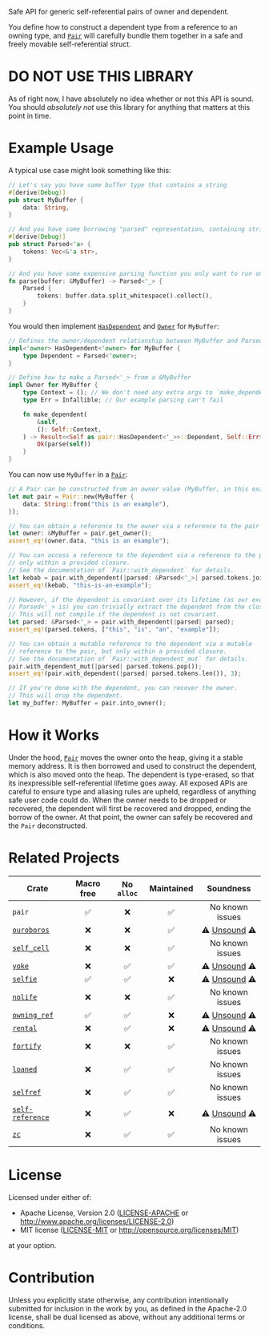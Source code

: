 Safe API for generic self-referential pairs of owner and dependent.

You define how to construct a dependent type from a reference to an owning type,
and [`Pair`] will carefully bundle them together in a safe and freely movable
self-referential struct.

# DO NOT USE THIS LIBRARY

As of right now, I have absolutely no idea whether or not this API is sound. You
should *absolutely not* use this library for anything that matters at this point
in time.

# Example Usage

A typical use case might look something like this:
```rust
// Let's say you have some buffer type that contains a string
#[derive(Debug)]
pub struct MyBuffer {
    data: String,
}

// And you have some borrowing "parsed" representation, containing string slices
#[derive(Debug)]
pub struct Parsed<'a> {
    tokens: Vec<&'a str>,
}

// And you have some expensive parsing function you only want to run once
fn parse(buffer: &MyBuffer) -> Parsed<'_> {
    Parsed {
        tokens: buffer.data.split_whitespace().collect(),
    }
}
```

You would then implement [`HasDependent`] and [`Owner`] for `MyBuffer`:
```rust
// Defines the owner/dependent relationship between MyBuffer and Parsed<'_>
impl<'owner> HasDependent<'owner> for MyBuffer {
    type Dependent = Parsed<'owner>;
}

// Define how to make a Parsed<'_> from a &MyBuffer
impl Owner for MyBuffer {
    type Context = (); // We don't need any extra args to `make_dependent`
    type Err = Infallible; // Our example parsing can't fail

    fn make_dependent(
        &self,
        (): Self::Context,
    ) -> Result<<Self as pair::HasDependent<'_>>::Dependent, Self::Err> {
        Ok(parse(self))
    }
}
```

You can now use `MyBuffer` in a [`Pair`]:
```rust
// A Pair can be constructed from an owner value (MyBuffer, in this example)
let mut pair = Pair::new(MyBuffer {
    data: String::from("this is an example"),
});

// You can obtain a reference to the owner via a reference to the pair
let owner: &MyBuffer = pair.get_owner();
assert_eq!(owner.data, "this is an example");

// You can access a reference to the dependent via a reference to the pair, but
// only within a provided closure.
// See the documentation of `Pair::with_dependent` for details.
let kebab = pair.with_dependent(|parsed: &Parsed<'_>| parsed.tokens.join("-"));
assert_eq!(kebab, "this-is-an-example");

// However, if the dependent is covariant over its lifetime (as our example
// Parsed<'_> is) you can trivially extract the dependent from the closure.
// This will not compile if the dependent is not covariant.
let parsed: &Parsed<'_> = pair.with_dependent(|parsed| parsed);
assert_eq!(parsed.tokens, ["this", "is", "an", "example"]);

// You can obtain a mutable reference to the dependent via a mutable
// reference to the pair, but only within a provided closure.
// See the documentation of `Pair::with_dependent_mut` for details.
pair.with_dependent_mut(|parsed| parsed.tokens.pop());
assert_eq!(pair.with_dependent(|parsed| parsed.tokens.len()), 3);

// If you're done with the dependent, you can recover the owner.
// This will drop the dependent.
let my_buffer: MyBuffer = pair.into_owner();
```

# How it Works

Under the hood, [`Pair`] moves the owner onto the heap, giving it a stable
memory address. It is then borrowed and used to construct the dependent, which
is also moved onto the heap. The dependent is type-erased, so that its
inexpressible self-referential lifetime goes away. All exposed APIs are careful
to ensure type and aliasing rules are upheld, regardless of anything safe user
code could do. When the owner needs to be dropped or recovered, the dependent
will first be recovered and dropped, ending the borrow of the owner. At that
point, the owner can safely be recovered and the `Pair` deconstructed.

# Related Projects

| Crate | Macro free | No `alloc` | Maintained | Soundness |
| ----- | :--------: | :-------------: | :--------: | :-------: |
| `pair` | ✅ | ❌ | ✅ | No known issues |
| [`ouroboros`](https://crates.io/crates/ouroboros) | ❌ | ❌ | ✅ | ⚠️ [Unsound](https://github.com/someguynamedjosh/ouroboros/issues/122) ⚠️ |
| [`self_cell`](https://crates.io/crates/self_cell) | ❌ | ❌ | ✅ | No known issues |
| [`yoke`](https://crates.io/crates/yoke) | ❌ | ✅ | ✅ | ⚠️ [Unsound](https://github.com/unicode-org/icu4x/issues/2095) ⚠️ |
| [`selfie`](https://crates.io/crates/selfie) | ✅ | ✅ | ❌ | ⚠️ [Unsound](https://github.com/prokopyl/selfie?tab=readme-ov-file#abandoned-this-crate-is-unsound-and-no-longer-maintained_) ⚠️ |
| [`nolife`](https://crates.io/crates/nolife) | ❌ | ❌ | ✅ | No known issues |
| [`owning_ref`](https://crates.io/crates/owning_ref) | ✅ | ✅ | ❌ | ⚠️ [Unsound](https://github.com/Kimundi/owning-ref-rs/issues/77) ⚠️ |
| [`rental`](https://crates.io/crates/rental) | ❌ | ✅ | ❌ | ⚠️ [Unsound](https://github.com/Voultapher/self_cell?tab=readme-ov-file#related-projects) ⚠️ |
| [`fortify`](https://crates.io/crates/fortify) | ❌ | ❌ | ✅ | No known issues |
| [`loaned`](https://crates.io/crates/loaned) | ❌ | ✅ | ✅ | No known issues |
| [`selfref`](https://crates.io/crates/selfref) | ❌ | ✅ | ✅ | No known issues |
| [`self-reference`](https://crates.io/crates/self-reference) | ❌ | ✅ | ❌ | ⚠️ [Unsound](https://github.com/ArtBlnd/self-reference/issues/1) ⚠️ |
| [`zc`](https://crates.io/crates/zc) | ❌ | ✅ | ✅ | No known issues |

# License

Licensed under either of:

- Apache License, Version 2.0 ([LICENSE-APACHE](LICENSE-APACHE) or
  <http://www.apache.org/licenses/LICENSE-2.0>)
- MIT license ([LICENSE-MIT](LICENSE-MIT) or
  <http://opensource.org/licenses/MIT>)

at your option.

# Contribution

Unless you explicitly state otherwise, any contribution intentionally submitted
for inclusion in the work by you, as defined in the Apache-2.0 license, shall be
dual licensed as above, without any additional terms or conditions.

<!--
docs.rs documentation links for rendered markdown (ex, on GitHub)
These are overridden when include_str!(..)'d in lib.rs
-->
<!--
TODO: for a release, the below links should be updated, and this second "to-do"
comment removed (the above one should stay).
-->
[`Pair`]: https://docs.rs/pair/__CRATE_VERSION_HERE__/pair/struct.Pair.html
[`Owner`]: https://docs.rs/pair/__CRATE_VERSION_HERE__/pair/trait.Owner.html
[`HasDependent`]: https://docs.rs/pair/__CRATE_VERSION_HERE__/pair/trait.HasDependent.html
